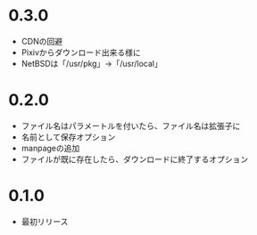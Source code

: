 # 0.3.0
* CDNの回避
* Pixivからダウンロード出来る様に
* NetBSDは「/usr/pkg」→「/usr/local」

# 0.2.0
* ファイル名はパラメートルを付いたら、ファイル名は拡張子に
* 名前として保存オプション
* manpageの追加
* ファイルが既に存在したら、ダウンロードに終了するオプション

# 0.1.0
* 最初リリース
